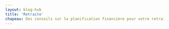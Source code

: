 ```yaml
---
layout: blog-hub
title: 'Retraite'
chapeau: Des conseils sur la planification financière pour votre retraite, comment élaborer un plan d'épargne-retraite efficace et comment investir pour la retraite.
---
```

